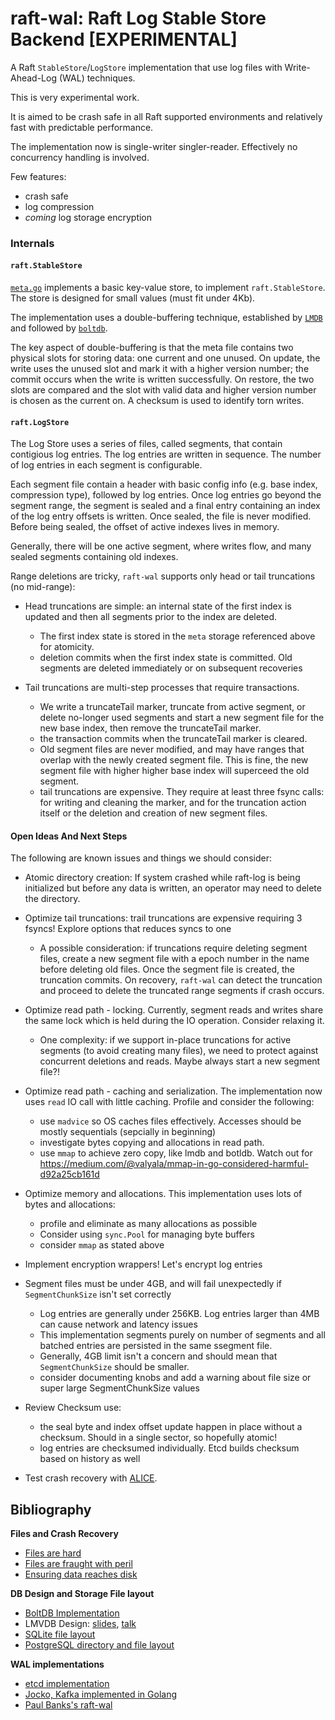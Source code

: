 # raft-wal: Raft Log Stable Store Backend [EXPERIMENTAL]

A Raft `StableStore`/`LogStore` implementation that use log files with Write-Ahead-Log (WAL) techniques.

This is very experimental work.

It is aimed to be crash safe in all Raft supported environments and relatively
fast with predictable performance.

The implementation now is single-writer singler-reader.  Effectively no concurrency handling is involved.

Few features:
* crash safe
* log compression
* *coming* log storage encryption

### Internals

#### `raft.StableStore`

[`meta.go`](./meta.go) implements a basic key-value store, to implement `raft.StableStore`.  The store is designed for small values (must fit under 4Kb).

The implementation uses a double-buffering technique, established by [`LMDB`](https://www.snia.org/sites/default/files/SDC15_presentations/database/HowardChu_The_Lighting_Memory_Database.pdf) and followed by [`boltdb`](https://github.com/boltdb/bolt).

The key aspect of double-buffering is that the meta file contains two physical slots for storing data: one current and one unused.  On update, the write uses the unused slot and mark it with a higher version number; the commit occurs when the write is written successfully.  On restore, the two slots are compared and the slot with valid data and higher version number is chosen as the current on.  A checksum is used to identify torn writes.

#### `raft.LogStore`

The Log Store uses a series of files, called segments, that contain contigious
log entries. The log entries are written in sequence. The number of log entries
in each segment is configurable.

Each segment file contain a header with basic config info (e.g. base index,
compression type), followed by log entries. Once log entries go beyond the
segment range, the segment is sealed and a final entry containing an index of
the log entry offsets is written. Once sealed, the file is never modified.
Before being sealed, the offset of active indexes lives in memory.

Generally, there will be one active segment, where writes flow, and many sealed 
segments containing old indexes.

Range deletions are tricky, `raft-wal` supports only head or tail truncations (no mid-range):
* Head truncations are simple: an internal state of the first index is updated and then all segments prior to the index are deleted.
  * The first index state is stored in the `meta` storage referenced above for atomicity.
  * deletion commits when the first index state is committed.  Old segments are deleted immediately or on subsequent recoveries
  
* Tail truncations are multi-step processes that require transactions.
  * We write a truncateTail marker, truncate from active segment, or delete no-longer used segments and start a new segment file for the new base index, then remove the truncateTail marker.
  * the transaction commits when the truncateTail marker is cleared.
  * Old segment files are never modified, and may have ranges that overlap with the newly created segment file.  This is fine, the new segment file with higher higher base index will superceed the old segment.
  * tail truncations are expensive.  They require at least three fsync calls: for writing and cleaning the marker, and for the truncation action itself or the deletion and creation of new segment files.
  

#### Open Ideas And Next Steps

The following are known issues and things we should consider:

* Atomic directory creation: If system crashed while raft-log is being initialized but before any data is written, an operator may need to delete the directory.

* Optimize tail truncations: trail truncations are expensive requiring 3 fsyncs!  Explore options that reduces syncs to one
  * A possible consideration: if truncations require deleting segment files, create a new segment file with a epoch number in the name before deleting old files.  Once the segment file is created, the truncation commits.  On recovery, `raft-wal` can detect the truncation and proceed to delete the truncated range segments if crash occurs.

* Optimize read path - locking.  Currently, segment reads and writes share the same lock which is held during the IO operation.  Consider relaxing it.
  * One complexity: if we support in-place truncations for active segments (to avoid creating many files), we need to protect against concurrent deletions and reads.  Maybe always start a new segment file?!
  
* Optimize read path - caching and serialization.  The implementation now uses `read` IO call with little caching.  Profile and consider the following:
  * use `madvice` so OS caches files effectively.  Accesses should be mostly sequentials (sepcially in beginning)
  * investigate bytes copying and allocations in read path.
  * use `mmap` to achieve zero copy, like lmdb and botldb.  Watch out for https://medium.com/@valyala/mmap-in-go-considered-harmful-d92a25cb161d

* Optimize memory and allocations.  This implementation uses lots of bytes and allocations:
  * profile and eliminate as many allocations as possible
  * Consider using `sync.Pool` for managing byte buffers
  * consider `mmap` as stated above

* Implement encryption wrappers!  Let's encrypt log entries

* Segment files must be under 4GB, and will fail unexpectedly if `SegmentChunkSize` isn't set correctly
  * Log entries are generally under 256KB.  Log entries larger than 4MB can cause network and latency issues
  * This implementation segments purely on number of segments and all batched entries are persisted in the same ssegment file.
  * Generally, 4GB limit isn't a concern and should mean that `SegmentChunkSize` should be smaller.
  * consider documenting knobs and add a warning about file size or super large SegmentChunkSize values

* Review Checksum use:
  * the seal byte and index offset update happen in place without a checksum.  Should in a single sector, so hopefully atomic!
  * log entries are checksumed individually.  Etcd builds checksum based on history as well

* Test crash recovery with [ALICE](https://github.com/madthanu/alice).

## Bibliography

**Files and Crash Recovery**
* [Files are hard](https://danluu.com/file-consistency/)
* [Files are fraught with peril](https://danluu.com/deconstruct-files/)
* [Ensuring data reaches disk](https://lwn.net/Articles/457667/)

**DB Design and Storage File layout**
* [BoltDB Implementation](https://github.com/boltdb/bolt)
* LMVDB Design: [slides](https://www.snia.org/sites/default/files/SDC15_presentations/database/HowardChu_The_Lighting_Memory_Database.pdf), [talk](https://www.youtube.com/watch?v=tEa5sAh-kVk)
* [SQLite file layout](https://www.sqlite.org/fileformat.html)
* [PostgreSQL directory and file layout](https://www.postgresql.org/docs/9.0/storage-file-layout.html)

**WAL implementations**
* [etcd implementation](https://github.com/etcd-io/etcd/tree/master/wal)
* [Jocko, Kafka implemented in Golang](https://github.com/travisjeffery/jocko/tree/master/commitlog)
* [Paul Banks's raft-wal](https://github.com/banks/raft-wal)
